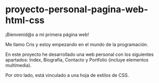 # proyecto-personal-pagina-web-html-css

¡Bienvenid@s a mi primera página web!

Me llamo Cris y estoy empezando en el mundo de la programación.

En este proyecto he desarrollado una web personal con los siguientes apartados: Index, Biografía, Contacto y Portfolio (incluye elementos multimedia).

Por otro lado, está vinculado a una hoja de estilos de CSS.


